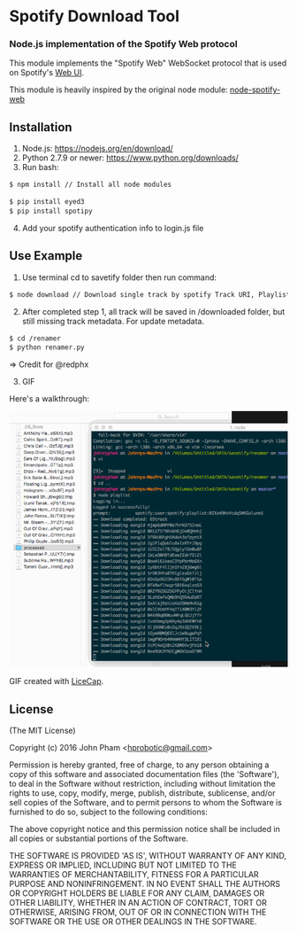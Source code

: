 Spotify Download Tool
================

### Node.js implementation of the Spotify Web protocol


This module implements the "Spotify Web" WebSocket protocol that is used on
Spotify's [Web UI](http://play.spotify.com).

This module is heavily inspired by the original node module: [node-spotify-web](https://github.com/TooTallNate/node-spotify-web)


Installation
------------
1. Node.js: https://nodejs.org/en/download/
2. Python 2.7.9 or newer: https://www.python.org/downloads/
3. Run bash:
  ``` bash
  $ npm install // Install all node modules
  ```
  ``` bash
  $ pip install eyed3
  $ pip install spotipy
  ```
4. Add your spotify authentication info to login.js file


Use Example
-------
1. Use terminal cd to savetify folder then run command:
  ``` bash
  $ node download // Download single track by spotify Track URI, Playlist URI or Album URI
  ```

2. After completed step 1, all track will be saved in /downloaded folder, but still missing track metadata. For update metadata.
  ``` bash
  $ cd /renamer
  $ python renamer.py 
  ```
=> Credit for @redphx

3. GIF

  Here's a walkthrough:
  
  ![](savetify.gif)
  
  GIF created with [LiceCap](http://www.cockos.com/licecap/).

License
-------

(The MIT License)

Copyright (c) 2016 John Pham &lt;hprobotic@gmail.com&gt;

Permission is hereby granted, free of charge, to any person obtaining
a copy of this software and associated documentation files (the
'Software'), to deal in the Software without restriction, including
without limitation the rights to use, copy, modify, merge, publish,
distribute, sublicense, and/or sell copies of the Software, and to
permit persons to whom the Software is furnished to do so, subject to
the following conditions:

The above copyright notice and this permission notice shall be
included in all copies or substantial portions of the Software.

THE SOFTWARE IS PROVIDED 'AS IS', WITHOUT WARRANTY OF ANY KIND,
EXPRESS OR IMPLIED, INCLUDING BUT NOT LIMITED TO THE WARRANTIES OF
MERCHANTABILITY, FITNESS FOR A PARTICULAR PURPOSE AND NONINFRINGEMENT.
IN NO EVENT SHALL THE AUTHORS OR COPYRIGHT HOLDERS BE LIABLE FOR ANY
CLAIM, DAMAGES OR OTHER LIABILITY, WHETHER IN AN ACTION OF CONTRACT,
TORT OR OTHERWISE, ARISING FROM, OUT OF OR IN CONNECTION WITH THE
SOFTWARE OR THE USE OR OTHER DEALINGS IN THE SOFTWARE.
